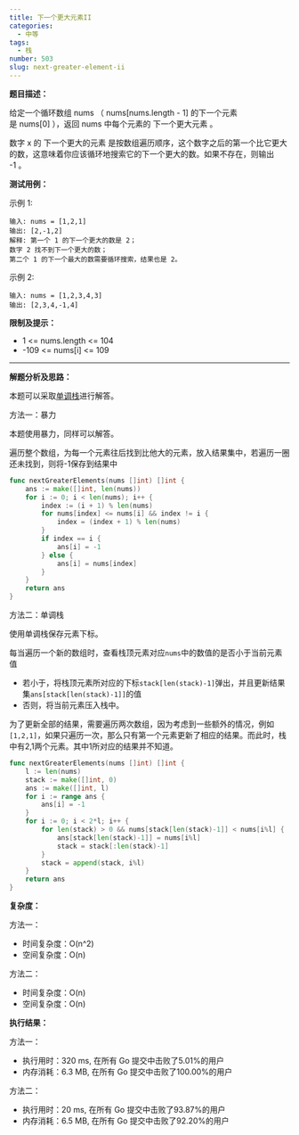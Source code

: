 ```yaml
---
title: 下一个更大元素II
categories:
  - 中等
tags:
  - 栈
number: 503
slug: next-greater-element-ii
---
```


**题目描述：**

给定一个循环数组 nums （ nums[nums.length - 1] 的下一个元素是 nums[0] ），返回 nums 中每个元素的 下一个更大元素 。

数字 x 的 下一个更大的元素 是按数组遍历顺序，这个数字之后的第一个比它更大的数，这意味着你应该循环地搜索它的下一个更大的数。如果不存在，则输出 -1 。


**测试用例：**

示例 1:
```
输入: nums = [1,2,1]
输出: [2,-1,2]
解释: 第一个 1 的下一个更大的数是 2；
数字 2 找不到下一个更大的数；
第二个 1 的下一个最大的数需要循环搜索，结果也是 2。
```
示例 2:
```
输入: nums = [1,2,3,4,3]
输出: [2,3,4,-1,4]
```

**限制及提示：**
- 1 <= nums.length <= 104
- -109 <= nums[i] <= 109

---
**解题分析及思路：**

本题可以采取[单调栈](../pages/MonotonicStack)进行解答。

方法一：暴力

本题使用暴力，同样可以解答。

遍历整个数组，为每一个元素往后找到比他大的元素，放入结果集中，若遍历一圈还未找到，则将-1保存到结果中
```go
func nextGreaterElements(nums []int) []int {
	ans := make([]int, len(nums))
	for i := 0; i < len(nums); i++ {
		index := (i + 1) % len(nums)
		for nums[index] <= nums[i] && index != i {
			index = (index + 1) % len(nums)
		}
		if index == i {
			ans[i] = -1
		} else {
			ans[i] = nums[index]
		}
	}
	return ans
}
```


方法二：单调栈

使用单调栈保存元素下标。

每当遍历一个新的数组时，查看栈顶元素对应`nums`中的数值的是否小于当前元素值

- 若小于，将栈顶元素所对应的下标`stack[len(stack)-1]`弹出，并且更新结果集`ans[stack[len(stack)-1]]`的值
- 否则，将当前元素压入栈中。

为了更新全部的结果，需要遍历两次数组，因为考虑到一些额外的情况，例如`[1,2,1]`，如果只遍历一次，那么只有第一个元素更新了相应的结果。而此时，栈中有2,1两个元素。其中1所对应的结果并不知道。
```go
func nextGreaterElements(nums []int) []int {
	l := len(nums)
	stack := make([]int, 0)
	ans := make([]int, l)
	for i := range ans {
		ans[i] = -1
	}
	for i := 0; i < 2*l; i++ {
		for len(stack) > 0 && nums[stack[len(stack)-1]] < nums[i%l] {
			ans[stack[len(stack)-1]] = nums[i%l]
			stack = stack[:len(stack)-1]
		}
		stack = append(stack, i%l)
	}
	return ans
}
```

**复杂度：**

方法一：
- 时间复杂度：O(n^2)
- 空间复杂度：O(n)

方法二：
- 时间复杂度：O(n)
- 空间复杂度：O(n)

**执行结果：**

方法一：
- 执行用时：320 ms, 在所有 Go 提交中击败了5.01%的用户 
- 内存消耗：6.3 MB, 在所有 Go 提交中击败了100.00%的用户

方法二：
- 执行用时：20 ms, 在所有 Go 提交中击败了93.87%的用户
- 内存消耗：6.5 MB, 在所有 Go 提交中击败了92.20%的用户
